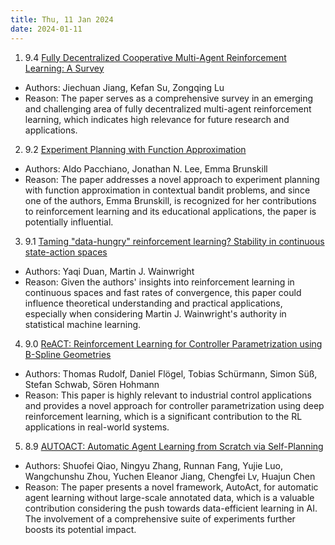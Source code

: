 ```yaml
---
title: Thu, 11 Jan 2024
date: 2024-01-11
---
```

1. 9.4 [Fully Decentralized Cooperative Multi-Agent Reinforcement Learning: A Survey](https://arxiv.org/abs/2401.04934)
* Authors: Jiechuan Jiang, Kefan Su, Zongqing Lu
* Reason: The paper serves as a comprehensive survey in an emerging and challenging area of fully decentralized multi-agent reinforcement learning, which indicates high relevance for future research and applications.

2. 9.2 [Experiment Planning with Function Approximation](https://arxiv.org/abs/2401.05193)
* Authors: Aldo Pacchiano, Jonathan N. Lee, Emma Brunskill
* Reason: The paper addresses a novel approach to experiment planning with function approximation in contextual bandit problems, and since one of the authors, Emma Brunskill, is recognized for her contributions to reinforcement learning and its educational applications, the paper is potentially influential.

3. 9.1 [Taming "data-hungry" reinforcement learning? Stability in continuous state-action spaces](https://arxiv.org/abs/2401.05233)
* Authors: Yaqi Duan, Martin J. Wainwright
* Reason: Given the authors' insights into reinforcement learning in continuous spaces and fast rates of convergence, this paper could influence theoretical understanding and practical applications, especially when considering Martin J. Wainwright's authority in statistical machine learning.

4. 9.0 [ReACT: Reinforcement Learning for Controller Parametrization using B-Spline Geometries](https://arxiv.org/abs/2401.05251)
* Authors: Thomas Rudolf, Daniel Flögel, Tobias Schürmann, Simon Süß, Stefan Schwab, Sören Hohmann
* Reason: This paper is highly relevant to industrial control applications and provides a novel approach for controller parametrization using deep reinforcement learning, which is a significant contribution to the RL applications in real-world systems.

5. 8.9 [AUTOACT: Automatic Agent Learning from Scratch via Self-Planning](https://arxiv.org/abs/2401.05268)
* Authors: Shuofei Qiao, Ningyu Zhang, Runnan Fang, Yujie Luo, Wangchunshu Zhou, Yuchen Eleanor Jiang, Chengfei Lv, Huajun Chen
* Reason: The paper presents a novel framework, AutoAct, for automatic agent learning without large-scale annotated data, which is a valuable contribution considering the push towards data-efficient learning in AI. The involvement of a comprehensive suite of experiments further boosts its potential impact.

